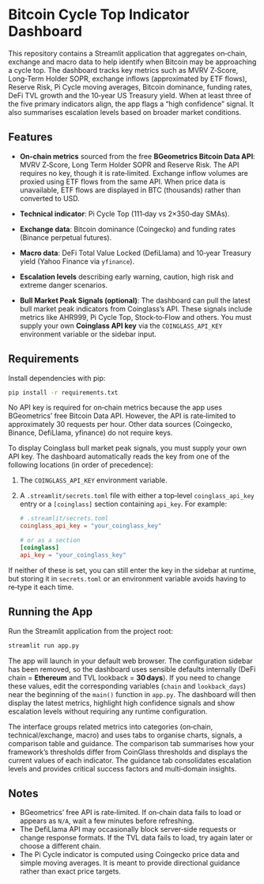 # Bitcoin Cycle Top Indicator Dashboard

This repository contains a Streamlit application that aggregates
on‑chain, exchange and macro data to help identify when Bitcoin may
be approaching a cycle top.  The dashboard tracks key metrics such as
MVRV Z‑Score, Long‑Term Holder SOPR, exchange inflows (approximated
by ETF flows), Reserve Risk, Pi Cycle moving averages, Bitcoin
dominance, funding rates, DeFi TVL growth and the 10‑year US Treasury
yield.  When at least three of the five primary indicators align, the
app flags a “high confidence” signal.  It also summarises escalation
levels based on broader market conditions.

## Features

* **On‑chain metrics** sourced from the free **BGeometrics Bitcoin Data
  API**: MVRV Z‑Score, Long Term Holder SOPR and Reserve Risk.  The
  API requires no key, though it is rate‑limited.  Exchange inflow
  volumes are proxied using ETF flows from the same API.  When price
  data is unavailable, ETF flows are displayed in BTC (thousands)
  rather than converted to USD.
* **Technical indicator**: Pi Cycle Top (111‑day vs 2×350‑day SMAs).
* **Exchange data**: Bitcoin dominance (Coingecko) and funding
  rates (Binance perpetual futures).
* **Macro data**: DeFi Total Value Locked (DefiLlama) and 10‑year
  Treasury yield (Yahoo Finance via `yfinance`).
* **Escalation levels** describing early warning, caution, high risk
  and extreme danger scenarios.

* **Bull Market Peak Signals (optional)**: The dashboard can pull the
  latest bull market peak indicators from Coinglass’s API.  These
  signals include metrics like AHR999, Pi Cycle Top, Stock‑to‑Flow and
  others.  You must supply your own **Coinglass API key** via the
  `COINGLASS_API_KEY` environment variable or the sidebar input.

## Requirements

Install dependencies with pip:

```bash
pip install -r requirements.txt
```

No API key is required for on‑chain metrics because the app uses
BGeometrics’ free Bitcoin Data API.  However, the API is rate‑limited
to approximately 30 requests per hour.  Other data sources (Coingecko,
Binance, DefiLlama, yfinance) do not require keys.

To display Coinglass bull market peak signals, you must supply your
own API key.  The dashboard automatically reads the key from one of
the following locations (in order of precedence):

1. The `COINGLASS_API_KEY` environment variable.
2. A `.streamlit/secrets.toml` file with either a top‑level
   `coinglass_api_key` entry or a `[coinglass]` section containing
   `api_key`.  For example:

   ```toml
   # .streamlit/secrets.toml
   coinglass_api_key = "your_coinglass_key"

   # or as a section
   [coinglass]
   api_key = "your_coinglass_key"
   ```

If neither of these is set, you can still enter the key in the
sidebar at runtime, but storing it in `secrets.toml` or an environment
variable avoids having to re‑type it each time.

## Running the App

Run the Streamlit application from the project root:

```bash
streamlit run app.py
```

The app will launch in your default web browser.  The configuration
sidebar has been removed, so the dashboard uses sensible defaults
internally (DeFi chain = **Ethereum** and TVL lookback = **30 days**).
If you need to change these values, edit the corresponding variables
(`chain` and `lookback_days`) near the beginning of the `main()` function in
`app.py`.  The dashboard will then display the latest metrics, highlight
high confidence signals and show escalation levels without requiring
any runtime configuration.

The interface groups related metrics into categories (on‑chain, technical/exchange,
macro) and uses tabs to organise charts, signals, a comparison table and
guidance.  The comparison tab summarises how your framework’s thresholds differ
from CoinGlass thresholds and displays the current values of each indicator.
The guidance tab consolidates escalation levels and provides critical success
factors and multi‑domain insights.

## Notes

* BGeometrics’ free API is rate‑limited.  If on‑chain data fails to
  load or appears as `N/A`, wait a few minutes before refreshing.
* The DefiLlama API may occasionally block server‑side requests or
  change response formats.  If the TVL data fails to load, try again
  later or choose a different chain.
* The Pi Cycle indicator is computed using Coingecko price data and
  simple moving averages.  It is meant to provide directional
  guidance rather than exact price targets.
